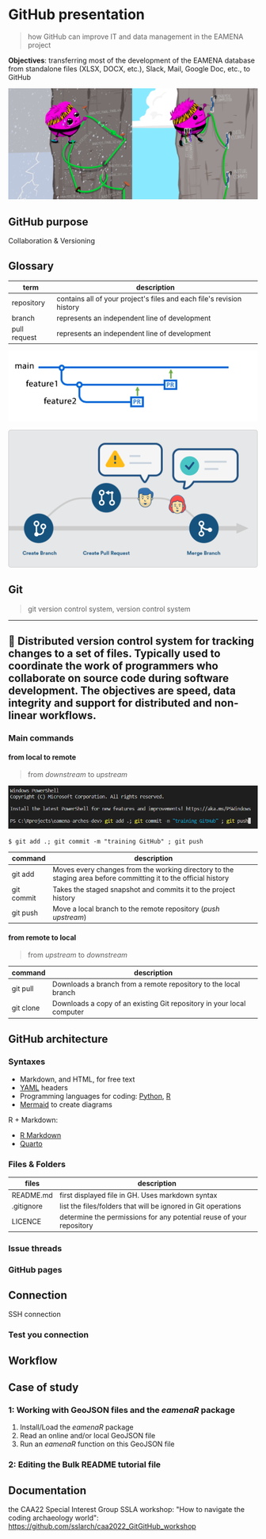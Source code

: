 # GitHub presentation
> how GitHub can improve IT and data management in the EAMENA project

**Objectives**: transferring most of the development of the EAMENA database from standalone files (XLSX, DOCX, etc.), Slack, Mail, Google Doc, etc., to GitHub

<p align="center">
  <img alt="img-name" src="https://github.com/sslarch/caa2022_GitGitHub_workshop/blob/main/slides/images/github_compare_text.png" width="700">
</p>

## GitHub purpose

Collaboration & Versioning

## Glossary

| term       | description                                                                                                     |
|------------|-----------------------------------------------------------------------------------------------------------------|
| repository | contains all of your project's files and each file's revision history                                           |
| branch     | represents an independent line of development                                                                   |
| pull request | represents an independent line of development                                                                   |


![branches in GitHub](../../www/github-basic-branch.png)

![accepted pull request](../../www/github-basic-pullrequestaccepted.png)

## Git
> git version control system, version control system
  
  
---
🔎 Distributed version control system for tracking changes to a set of files. Typically used to coordinate the work of programmers who collaborate on source code during software development. The objectives are speed, data integrity and support for distributed and non-linear workflows.
---

### Main commands

#### from local to remote
> from *downstream* to *upstream*

![a Git command from a Windows *shell*](../../www/github-cmd-basic.png)

```
$ git add .; git commit -m "training GitHub" ; git push
```

| command    | description                                                                                                     |
|------------|-----------------------------------------------------------------------------------------------------------------|
| git add    | Moves every changes from the working directory to the staging area before committing it to the official history |
| git commit | Takes the staged snapshot and commits it to the project history                                                 |
| git push   | Move a local branch to the remote repository (*push upstream*)                                                  |


#### from remote to local
> from *upstream* to *downstream*

| command    | description                                                                                                     |
|------------|-----------------------------------------------------------------------------------------------------------------|
| git pull   | Downloads a branch from a remote repository to the local branch                                                 |
| git clone  | Downloads a copy of an existing Git repository in your local computer                                           |

## GitHub architecture

### Syntaxes

- Markdown, and HTML, for free text
- [YAML](https://github.com/zoometh/thomashuet/blob/4588894ae1eb6600ad983c313b1d016d8c904593/profiles/oxford/R4A/1_Rmarkdown_Theory.Rmd#L2) headers
- Programming languages for coding: [Python](https://github.com/ads04r/po2excel), [R](https://github.com/eamena-oxford/eamenaR)
- [Mermaid](https://github.com/eamena-oxford/eamena-arches-dev/blob/main/data/bulk/temp.md) to create diagrams


R + Markdown:
- [R Markdown](https://github.com/zoometh/thomashuet/tree/main/profiles/oxford/R4A#report-with-r-markdown-)
- [Quarto](https://github.com/zoometh/thomashuet/blob/main/profiles/oxford/stats/GOA/index.qmd)

### Files & Folders

| files      | description                                                                                                     |
|------------|-----------------------------------------------------------------------------------------------------------------|
| README.md  | first displayed file in GH. Uses markdown syntax                                                                |
| .gitignore | list the files/folders that will be ignored in Git operations                                                   |
| LICENCE    | determine the permissions for any potential reuse of your repository                                            |

### Issue threads

### GitHub pages

## Connection

SSH connection

### Test you connection

## Workflow

## Case of study

### 1: Working with GeoJSON files and the *eamenaR* package

1. Install/Load the *eamenaR* package
2. Read an online and/or local GeoJSON file
3. Run an *eamenaR* function on this GeoJSON file

### 2: Editing the Bulk README tutorial file



## Documentation

the CAA22 Special Interest Group SSLA workshop:  "How to navigate the coding archaeology world": https://github.com/sslarch/caa2022_GitGitHub_workshop
